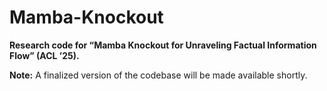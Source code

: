 # Mamba-Knockout

**Research code for “Mamba Knockout for Unraveling Factual Information Flow” (ACL ’25).**

**Note:** A finalized version of the codebase will be made available shortly.
